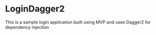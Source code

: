 # LoginDagger2
This is a sample login application built using MVP and uses Dagger2 for dependency injection
